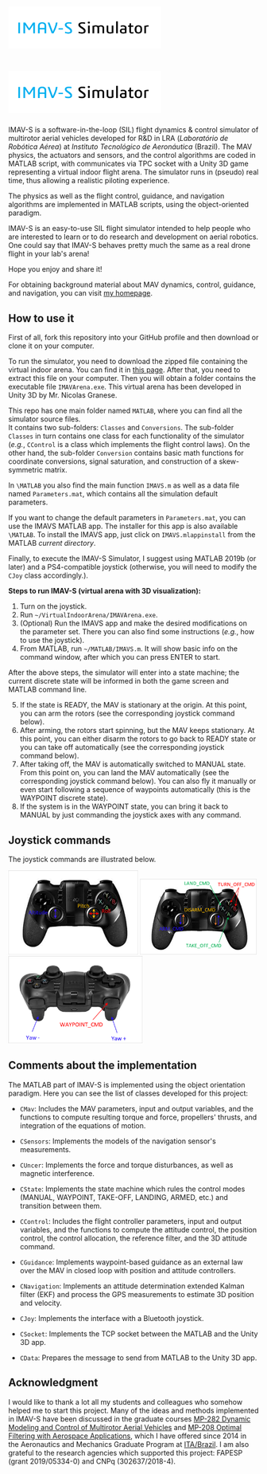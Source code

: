 # <img src="FIGURES\LogoIMAVS.png" style="zoom:30%;" />



# <img src="FIGURES\LogoIMAVS.png" style="zoom:30%;" />

IMAV-S is a software-in-the-loop (SIL) flight dynamics & control simulator of multirotor aerial vehicles developed for R&D in LRA (*Laboratório de Robótica Aérea*) at *Instituto Tecnológico de Aeronáutica* (Brazil). The MAV physics, the actuators and sensors, and the control algorithms are coded in MATLAB script, with communicates via TPC socket with a Unity 3D game representing a virtual indoor flight arena. The simulator runs in (pseudo) real time, thus allowing a realistic piloting experience.

The physics as well as the flight control, guidance, and navigation algorithms are implemented in MATLAB scripts, using the object-oriented paradigm. 

IMAV-S is an easy-to-use SIL flight simulator intended to help people who are interested to learn or to do research and development on aerial robotics. One could say that IMAV-S behaves pretty much the same as a real drone flight in your lab's arena!

Hope you enjoy and share it!

For obtaining background material about MAV dynamics, control, guidance, and navigation, you can visit [my homepage](https://www.professordavisantos.com/). 


## How to use it

First of all, fork this repository into your GitHub profile and then download or clone it on your computer. 

To run the simulator, you need to download the zipped file containing the virtual indoor arena. You can find it in [this page](http://www.professordavisantos.com/imav-s/). After that, you need to extract this file on your computer. Then you will obtain a folder contains the executable file `IMAVArena.exe`. This virtual arena has been developed in Unity 3D by Mr. Nicolas Granese.

This repo has one main folder named `MATLAB`, where you can find all the simulator source files.  
It contains two sub-folders: `Classes` and `Conversions`. The sub-folder `Classes` in turn contains one class for each functionality of the simulator (*e.g.*, `CControl` is a class which implements the flight control laws). On the other hand, the sub-folder `Conversion` contains basic math functions for coordinate conversions, signal saturation, and construction of a skew-symmetric matrix. 

In `\MATLAB` you also find the main function `IMAVS.m` as well as a data file named `Parameters.mat`, which contains all the simulation default parameters. 

If you want to change the default parameters in `Parameters.mat`, you can use the IMAVS MATLAB app. The installer for this app is also available `\MATLAB`. To install the IMAVS app, just click on `IMAVS.mlappinstall` from the MATLAB *current directory*. 

Finally, to execute the IMAV-S Simulator, I suggest using MATLAB 2019b (or later) and a PS4-compatible joystick (otherwise, you will need to modify the `CJoy` class accordingly.).  

**Steps to run IMAV-S (virtual arena with 3D visualization):**

1. Turn on the joystick. 
2. Run `~/VirtualIndoorArena/IMAVArena.exe`.
3. (Optional) Run the IMAVS app and make the desired modifications on the parameter set. There you can also find some instructions (*e.g.*, how to use the joystick).
4. From MATLAB, run `~/MATLAB/IMAVS.m`. It will show basic info on the command window, after which you can press ENTER to start.

After the above steps, the simulator will enter into a state machine; the current discrete state will be informed in both the game screen and MATLAB command line. 

5. If the state is READY, the MAV is stationary at the origin. At this point, you can arm the rotors (see the corresponding joystick command below).
6. After arming, the rotors start spinning, but the MAV keeps stationary. At this point, you can either disarm the rotors to go back to READY state or you can take off automatically (see the corresponding joystick command below).
7. After taking off, the MAV is automatically switched to MANUAL state. From this point on, you can land the MAV automatically (see the corresponding joystick command below). You can also fly it manually or even start following a sequence of waypoints automatically (this is the WAYPOINT discrete state).
8. If the system is in the WAYPOINT state, you can bring it back to MANUAL by just commanding the joystick axes with any command.     



## Joystick commands

The joystick commands are illustrated below. 

<img src="FIGURES\Joyfront1.png" style="zoom:30%;" />



<img src="FIGURES\Joyfront2.png" style="zoom:27%;" />



<img src="FIGURES\Joyback.png" style="zoom:31%;" />





## Comments about the implementation

The MATLAB part of IMAV-S is implemented using the object orientation paradigm. Here you can see the list of classes developed for this project:

* `CMav`: Includes the MAV parameters, input and output variables, and the functions to compute resulting torque and force, propellers' thrusts, and integration of the equations of motion.

* `CSensors`: Implements the models of the navigation sensor's measurements. 

* `CUncer`: Implements the force and torque disturbances, as well as magnetic interference. 

* `CState`: Implements the state machine which rules the control modes (MANUAL, WAYPOINT, TAKE-OFF, LANDING, ARMED, etc.) and transition between them. 

* `CControl`: Includes the flight controller parameters, input and output variables, and the functions to compute the attitude control, the position control, the control allocation, the reference filter, and the 3D attitude command.

* `CGuidance`: Implements waypoint-based guidance as an external law over the MAV in closed loop with position and attitude controllers. 
  
* `CNavigation`: Implements an attitude determination extended Kalman filter (EKF) and process the GPS measurements to estimate 3D position and velocity. 

* `CJoy`: Implements the interface with a Bluetooth joystick. 

* `CSocket`: Implements the TCP socket between the MATLAB and the Unity 3D app.

* `CData`: Prepares the message to send from MATLAB to the Unity 3D app. 

  

## Acknowledgment

I would like to thank a lot all my students and colleagues who somehow helped me to start this project. Many of the ideas and methods implemented in IMAV-S have been discussed in the graduate courses [MP-282 Dynamic Modeling and Control of Multirotor Aerial Vehicles](https://www.professordavisantos.com/modeling-control-mav/) and [MP-208 Optimal Filtering with Aerospace Applications](https://www.professordavisantos.com/category/courses/mp-208/), which I have offered since 2014 in the Aeronautics and Mechanics Graduate Program at [ITA/Brazil](https://www.ita.br). I am also grateful to the research agencies which supported this project: FAPESP (grant 2019/05334-0) and CNPq (302637/2018-4).









